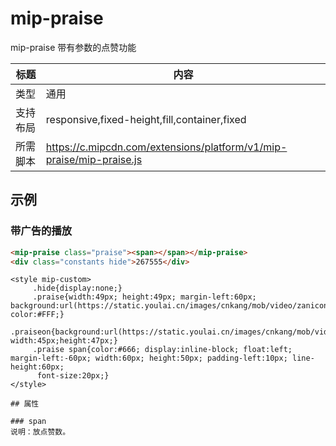 ﻿# mip-praise

mip-praise 带有参数的点赞功能

标题|内容
----|----
类型|通用
支持布局|responsive,fixed-height,fill,container,fixed
所需脚本|https://c.mipcdn.com/extensions/platform/v1/mip-praise/mip-praise.js

## 示例

### 带广告的播放
```html
<mip-praise class="praise"><span></span></mip-praise>
<div class="constants hide">267555</div>
``` 
```style
<style mip-custom>
	 .hide{display:none;}
	 .praise{width:49px; height:49px; margin-left:60px; background:url(https://static.youlai.cn/images/cnkang/mob/video/zanicon.png); color:#FFF;}
	 .praiseon{background:url(https://static.youlai.cn/images/cnkang/mob/video/zaniconon.png); width:45px;height:47px;}
	 .praise span{color:#666; display:inline-block; float:left; margin-left:-60px; width:60px; height:50px; padding-left:10px; line-height:60px;
	  font-size:20px;}
</style>

## 属性

### span
说明：放点赞数。 




